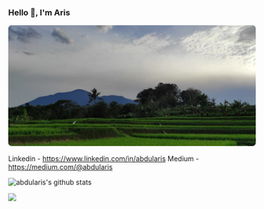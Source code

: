 ### Hello :wave:, I'm Aris

![](bg.jpeg)

Linkedin - https://www.linkedin.com/in/abdularis
Medium - https://medium.com/@abdularis

![abdularis's github stats](https://github-readme-stats.vercel.app/api?username=abdularis&show_icons=true)

[![](https://github-readme-stats.vercel.app/api/pin/?username=abdularis&repo=libwebrtc-android)](https://github.com/abdularis/libwebrtc-android)

